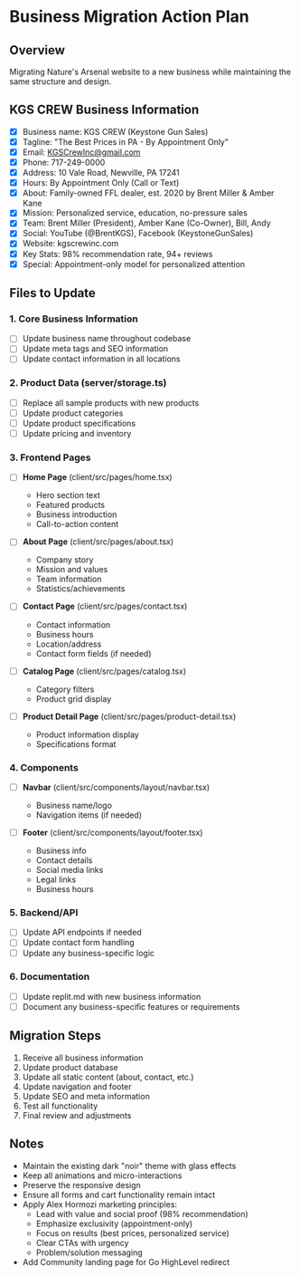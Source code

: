 # Business Migration Action Plan

## Overview
Migrating Nature's Arsenal website to a new business while maintaining the same structure and design.

## KGS CREW Business Information
- [x] Business name: KGS CREW (Keystone Gun Sales)
- [x] Tagline: "The Best Prices in PA - By Appointment Only"
- [x] Email: KGSCrewInc@gmail.com
- [x] Phone: 717-249-0000
- [x] Address: 10 Vale Road, Newville, PA 17241
- [x] Hours: By Appointment Only (Call or Text)
- [x] About: Family-owned FFL dealer, est. 2020 by Brent Miller & Amber Kane
- [x] Mission: Personalized service, education, no-pressure sales
- [x] Team: Brent Miller (President), Amber Kane (Co-Owner), Bill, Andy
- [x] Social: YouTube (@BrentKGS), Facebook (KeystoneGunSales)
- [x] Website: kgscrewinc.com
- [x] Key Stats: 98% recommendation rate, 94+ reviews
- [x] Special: Appointment-only model for personalized attention

## Files to Update

### 1. Core Business Information
- [ ] Update business name throughout codebase
- [ ] Update meta tags and SEO information
- [ ] Update contact information in all locations

### 2. Product Data (server/storage.ts)
- [ ] Replace all sample products with new products
- [ ] Update product categories
- [ ] Update product specifications
- [ ] Update pricing and inventory

### 3. Frontend Pages
- [ ] **Home Page** (client/src/pages/home.tsx)
  - Hero section text
  - Featured products
  - Business introduction
  - Call-to-action content
  
- [ ] **About Page** (client/src/pages/about.tsx)
  - Company story
  - Mission and values
  - Team information
  - Statistics/achievements
  
- [ ] **Contact Page** (client/src/pages/contact.tsx)
  - Contact information
  - Business hours
  - Location/address
  - Contact form fields (if needed)
  
- [ ] **Catalog Page** (client/src/pages/catalog.tsx)
  - Category filters
  - Product grid display
  
- [ ] **Product Detail Page** (client/src/pages/product-detail.tsx)
  - Product information display
  - Specifications format

### 4. Components
- [ ] **Navbar** (client/src/components/layout/navbar.tsx)
  - Business name/logo
  - Navigation items (if needed)
  
- [ ] **Footer** (client/src/components/layout/footer.tsx)
  - Business info
  - Contact details
  - Social media links
  - Legal links
  - Business hours

### 5. Backend/API
- [ ] Update API endpoints if needed
- [ ] Update contact form handling
- [ ] Update any business-specific logic

### 6. Documentation
- [ ] Update replit.md with new business information
- [ ] Document any business-specific features or requirements

## Migration Steps
1. Receive all business information
2. Update product database
3. Update all static content (about, contact, etc.)
4. Update navigation and footer
5. Update SEO and meta information
6. Test all functionality
7. Final review and adjustments

## Notes
- Maintain the existing dark "noir" theme with glass effects
- Keep all animations and micro-interactions
- Preserve the responsive design
- Ensure all forms and cart functionality remain intact
- Apply Alex Hormozi marketing principles:
  * Lead with value and social proof (98% recommendation)
  * Emphasize exclusivity (appointment-only)
  * Focus on results (best prices, personalized service)
  * Clear CTAs with urgency
  * Problem/solution messaging
- Add Community landing page for Go HighLevel redirect